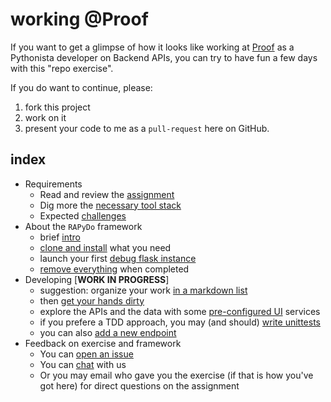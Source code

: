 
# working @Proof

If you want to get a glimpse of how it looks like working at [Proof](https://proofmedia.io/) as a Pythonista developer on Backend APIs, you can try to have fun a few days with this "repo exercise".

If you do want to continue, please:

1. fork this project 
2. work on it
3. present your code to me as a `pull-request` here on GitHub.


## index

- Requirements
    - Read and review the [assignment](docs/assignment/request.md)
    - Dig more the [necessary tool stack](docs/assignment/stack.md)
    - Expected [challenges](docs/assignment/challenges.md)
- About the `RAPyDo` framework
    + brief [intro](docs/rapydo/intro.md)
    + [clone and install](docs/rapydo/install.md) what you need
    + launch your first [debug flask instance](docs/rapydo/start.md)
    + [remove everything](docs/rapydo/rm.md) when completed
- Developing [**WORK IN PROGRESS**]
    + suggestion: organize your work [in a markdown list](projects/proof/notes/todo.md)
    + then [get your hands dirty](docs/devel/handsdirty.md)
    + explore the APIs and the data with some [pre-configured UI](docs/devel/uis.md) services
    + if you prefere a TDD approach, you may (and should) [write unittests](docs/devel/unittests.md)
    + you can also [add a new endpoint](docs/devel/new.md)
- Feedback on exercise and framework
    + You can [open an issue](https://github.com/rapydo/issues/issues)
    + You can [chat](https://gitter.im/rapydo) with us
    + Or you may email who gave you the exercise (if that is how you've got here) for direct questions on the assignment


